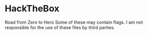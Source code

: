 # HackTheBox
Road from Zero to Hero
Some of these may contain flags. I am not responsible for the use of these files by third parties.
